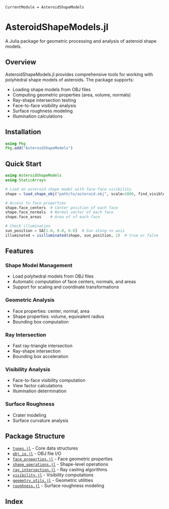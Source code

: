 ```@meta
CurrentModule = AsteroidShapeModels
```

# AsteroidShapeModels.jl

A Julia package for geometric processing and analysis of asteroid shape models.

## Overview

AsteroidShapeModels.jl provides comprehensive tools for working with polyhedral shape models of asteroids. The package supports:

- Loading shape models from OBJ files
- Computing geometric properties (area, volume, normals)
- Ray-shape intersection testing
- Face-to-face visibility analysis
- Surface roughness modeling
- Illumination calculations

## Installation

```julia
using Pkg
Pkg.add("AsteroidShapeModels")
```

## Quick Start

```julia
using AsteroidShapeModels
using StaticArrays

# Load an asteroid shape model with face-face visibility
shape = load_shape_obj("path/to/asteroid.obj", scale=1000, find_visible_facets=true)  # Convert km to m

# Access to face properties
shape.face_centers  # Center position of each face
shape.face_normals  # Normal vector of each face
shape.face_areas    # Area of of each face

# Check illumination
sun_position = SA[1.0, 0.0, 0.0]  # Sun along +x axis
illuminated = isilluminated(shape, sun_position, 1)  # true or false
```

## Features

### Shape Model Management
- Load polyhedral models from OBJ files
- Automatic computation of face centers, normals, and areas
- Support for scaling and coordinate transformations

### Geometric Analysis
- Face properties: center, normal, area
- Shape properties: volume, equivalent radius
- Bounding box computation

### Ray Intersection
- Fast ray-triangle intersection
- Ray-shape intersection
- Bounding box acceleration

### Visibility Analysis
- Face-to-face visibility computation
- View factor calculations
- Illumination determination

### Surface Roughness
- Crater modeling
- Surface curvature analysis

## Package Structure

- [`types.jl`](@ref) - Core data structures
- [`obj_io.jl`](@ref) - OBJ file I/O
- [`face_properties.jl`](@ref) - Face geometric properties
- [`shape_operations.jl`](@ref) - Shape-level operations
- [`ray_intersection.jl`](@ref) - Ray casting algorithms
- [`visibility.jl`](@ref) - Visibility computations
- [`geometry_utils.jl`](@ref) - Geometric utilities
- [`roughness.jl`](@ref) - Surface roughness modeling

## Index

```@index
```